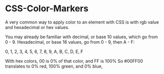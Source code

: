 # CSS-Color-Markers
A very common way to apply color to an element with CSS is with rgb value and hexadecimal or hex values. 

You may already be familiar with decimal, or base 10 values, which go from 0 - 9. Hexadecimal, or base 16 values, go from 0 - 9, then A - F:

0, 1, 2, 3, 4, 5, 6, 7, 8, 9, A, B, C, D, E, F


With hex colors, 00 is 0% of that color, and FF is 100%
So #00FF00 translates to 0% red, 100% green, and 0% blue, 
